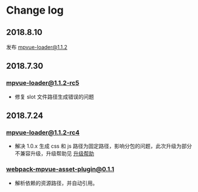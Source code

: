 # Change log

## 2018.8.10

发布 mpvue-loader@1.1.2

## 2018.7.30

### mpvue-loader@1.1.2-rc5

* 修复 slot 文件路径生成错误的问题

## 2018.7.24

### mpvue-loader@1.1.2-rc4

* 解决 1.0.x 生成 css 和 js 路径为固定路径，影响分包的问题，此次升级为部分不兼容升级，升级帮助见 [升级帮助](./2018.7.24.md)

### webpack-mpvue-asset-plugin@0.1.1

* 解析依赖的资源路径，并自动引用。